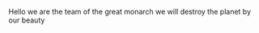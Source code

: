 Hello we are the team of the great monarch we will destroy the planet by our beauty

<!---
LegabStudios/LegabStudios is a ✨ special ✨ repository because its `README.md` (this file) appears on your GitHub profile.
You can click the Preview link to take a look at your changes.
--->
